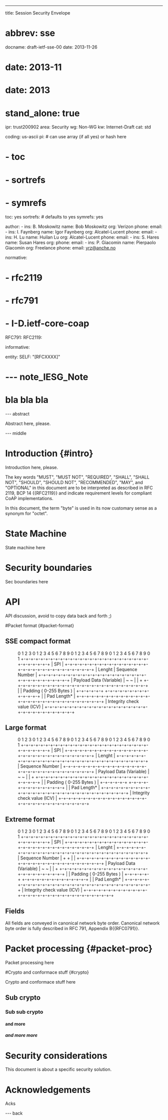 ---
title: Session Security Envelope
# abbrev: sse
docname: draft-ietf-sse-00
date: 2013-11-26
# date: 2013-11
# date: 2013

# stand_alone: true

ipr: trust200902
area: Security
wg: Non-WG
kw: Internet-Draft
cat: std

coding: us-ascii
pi:    # can use array (if all yes) or hash here
#  - toc
#  - sortrefs
#  - symrefs
  toc: yes
  sortrefs:   # defaults to yes
  symrefs: yes

author:
      -
        ins: B. Moskowitz
        name: Bob Moskowitz
        org: Verizon
        phone: 
        email: 
      -
        ins: I. Faynberg
        name: Igor Faynberg
        org: Alcatel-Lucent
        phone: 
        email: 
      -
        ins: H. Lu
        name: Huilan Lu
        org: Alcatel-Lucent
        phone: 
        email: 
      -
        ins: S. Hares
        name: Susan Hares
        org: 
        phone: 
        email: 
      -
        ins: P. Giacomin
        name: Pierpaolo Giacomin
        org: Freelance
        phone: 
        email: yrz@anche.no

normative:
#        - rfc2119
#        - rfc791
#        - I-D.ietf-core-coap
  RFC791:
  RFC2119:

informative:

entity:
        SELF: "[RFCXXXX]"

# --- note_IESG_Note
#
# bla bla bla

--- abstract


Abstract here, please.

--- middle

Introduction        {#intro}
============

Introduction here, please.

The key words "MUST", "MUST NOT", "REQUIRED", "SHALL", "SHALL NOT",
"SHOULD", "SHOULD NOT", "RECOMMENDED", "MAY", and "OPTIONAL" in this
document are to be interpreted as described in RFC 2119, BCP 14
{{RFC2119}} and indicate requirement levels for compliant CoAP
implementations.

In this document, the term "byte" is used in its now customary sense
as a synonym for "octet".

State Machine
=============

State machine here

Security boundaries
===================

Sec boundaries here

API
===

API discussion, avoid to copy data back and forth ;)


#Packet format    {#packet-format}

## SSE compact format

<figure><artwork>
 0                   1                   2                   3
 0 1 2 3 4 5 6 7 8 9 0 1 2 3 4 5 6 7 8 9 0 1 2 3 4 5 6 7 8 9 0 1  
+-+-+-+-+-+-+-+-+-+-+-+-+-+-+-+-+-+-+-+-+-+-+-+-+-+-+-+-+-+-+-+-+
|                             SPI                               |
+-+-+-+-+-+-+-+-+-+-+-+-+-+-+-+-+-+-+-+-+-+-+-+-+-+-+-+-+-+-+-+-+
|       Lenght          |             Sequence Number           |
+-+-+-+-+-+-+-+-+-+-+-+-+-+-+-+-+-+-+-+-+-+-+-+-+-+-+-+-+-+-+-+-+
|                   Payload Data (Variable)                     |
~                                                               ~
|                                                               |
+         +-+-+-+-+-+-+-+-+-+-+-+-+-+-+-+-+-+-+-+-+-+-+-+-+-+-+-+
|         |             Padding ( 0-255 Bytes )                 |
+-+-+-+-+-+                           +-+-+-+-+-+-+-+-+-+-+-+-+-+
|                                     |      Pad Length*        |
+-+-+-+-+-+-+-+-+-+-+-+-+-+-+-+-+-+-+-+-+-+-+-+-+-+-+-+-+-+-+-+-+
|            Integrity check value (ICV)                        |
+-+-+-+-+-+-+-+-+-+-+-+-+-+-+-+-+-+-+-+-+-+-+-+-+-+-+-+-+-+-+-+-+
</artwork></figure>

## Large format

<figure><artwork>
 0                   1                   2                   3
 0 1 2 3 4 5 6 7 8 9 0 1 2 3 4 5 6 7 8 9 0 1 2 3 4 5 6 7 8 9 0 1  
+-+-+-+-+-+-+-+-+-+-+-+-+-+-+-+-+-+-+-+-+-+-+-+-+-+-+-+-+-+-+-+-+
|                             SPI                               |
+-+-+-+-+-+-+-+-+-+-+-+-+-+-+-+-+-+-+-+-+-+-+-+-+-+-+-+-+-+-+-+-+
|                            Lenght                             |
+-+-+-+-+-+-+-+-+-+-+-+-+-+-+-+-+-+-+-+-+-+-+-+-+-+-+-+-+-+-+-+-+
|                        Sequence Number                        |
+-+-+-+-+-+-+-+-+-+-+-+-+-+-+-+-+-+-+-+-+-+-+-+-+-+-+-+-+-+-+-+-+
|                   Payload Data (Variable)                     |
~                                                               ~
|                                                               |
+         +-+-+-+-+-+-+-+-+-+-+-+-+-+-+-+-+-+-+-+-+-+-+-+-+-+-+-+
|         |             Padding ( 0-255 Bytes )                 |
+-+-+-+-+-+                           +-+-+-+-+-+-+-+-+-+-+-+-+-+
|                                     |      Pad Length*        |
+-+-+-+-+-+-+-+-+-+-+-+-+-+-+-+-+-+-+-+-+-+-+-+-+-+-+-+-+-+-+-+-+
|            Integrity check value (ICV)                        |
+-+-+-+-+-+-+-+-+-+-+-+-+-+-+-+-+-+-+-+-+-+-+-+-+-+-+-+-+-+-+-+-+
</artwork></figure>

## Extreme format

<figure><artwork>
 0                   1                   2                   3
 0 1 2 3 4 5 6 7 8 9 0 1 2 3 4 5 6 7 8 9 0 1 2 3 4 5 6 7 8 9 0 1  
+-+-+-+-+-+-+-+-+-+-+-+-+-+-+-+-+-+-+-+-+-+-+-+-+-+-+-+-+-+-+-+-+
|                             SPI                               |
+-+-+-+-+-+-+-+-+-+-+-+-+-+-+-+-+-+-+-+-+-+-+-+-+-+-+-+-+-+-+-+-+
|                            Lenght                             |
+-+-+-+-+-+-+-+-+-+-+-+-+-+-+-+-+-+-+-+-+-+-+-+-+-+-+-+-+-+-+-+-+
|                        Sequence Number                        |
+                                                               +
|                                                               |
+-+-+-+-+-+-+-+-+-+-+-+-+-+-+-+-+-+-+-+-+-+-+-+-+-+-+-+-+-+-+-+-+
|                   Payload Data (Variable)                     |
~                                                               ~
|                                                               |
+         +-+-+-+-+-+-+-+-+-+-+-+-+-+-+-+-+-+-+-+-+-+-+-+-+-+-+-+
|         |             Padding ( 0-255 Bytes )                 |
+-+-+-+-+-+                           +-+-+-+-+-+-+-+-+-+-+-+-+-+
|                                     |      Pad Length*        |
+-+-+-+-+-+-+-+-+-+-+-+-+-+-+-+-+-+-+-+-+-+-+-+-+-+-+-+-+-+-+-+-+
|            Integrity check value (ICV)                        |
+-+-+-+-+-+-+-+-+-+-+-+-+-+-+-+-+-+-+-+-+-+-+-+-+-+-+-+-+-+-+-+-+
</artwork></figure>

## Fields

All fields are conveyed in canonical network byte order. 
Canonical network byte order is fully described in RFC 791, Appendix B{{RFC0791}}.

Packet processing    {#packet-proc}
=================

Packet processing here

#Crypto and conformace stuff    {#crypto}

Crypto and conformace stuff here

## Sub crypto

### Sub sub crypto

#### and more

##### and more more

Security considerations
=======================

This document is about a specific security solution.

Acknowledgements
================

Acks

--- back


<!--  LocalWords:  SSE
-->
<!--  LocalWords:  BCP IANA
-->
